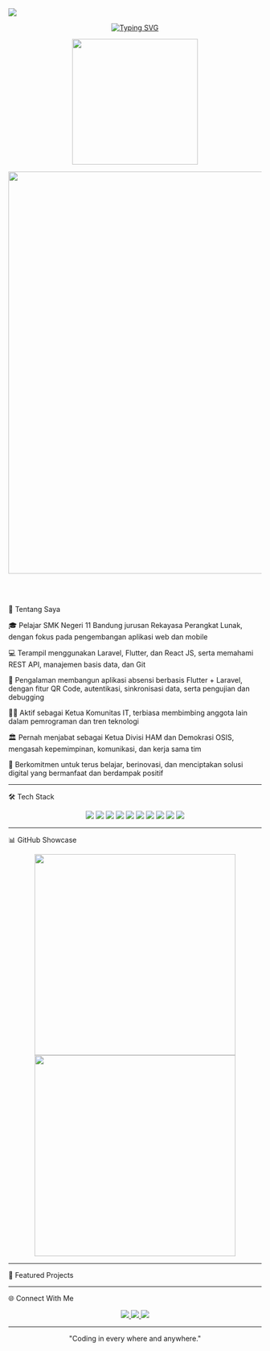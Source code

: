 <!-- Banner dengan efek wave -->
<img src="https://capsule-render.vercel.app/api?type=waving&color=00C4FF&height=200&section=header&text=Welcome+to+Andra's+Profile!&fontSize=35&fontColor=ffffff&fontAlignY=40"/>

<!-- Typing Effect -->
<p align="center">
  <a href="https://github.com/andaa92">
    <img src="https://readme-typing-svg.demolab.com?font=Fira+Code&weight=500&size=28&pause=1000&color=00C4FF&center=true&vCenter=true&width=650&lines=Hi%2C+I'm+Andra;IT+Student+from+Bandung;Aspiring+Software+Developer;Flutter+%26+Laravel+Enthusiast;Lifelong+Learner+%F0%9F%8C%9F" alt="Typing SVG" />
  </a>
</p>

<!-- GIF Kucing Hitam Ngoding -->
<p align="center">
  <img src="https://media.giphy.com/media/kZWg3u1aR7lTn0Lx5O/giphy.gif" width="250"/>
</p>

<!-- Divider elegan -->
<p align="center">
  <img src="https://raw.githubusercontent.com/andaa92/andaa92/main/assets/divider.gif" width="800"/>
</p>


<br><br>


🌟 Tentang Saya

🎓 Pelajar SMK Negeri 11 Bandung jurusan Rekayasa Perangkat Lunak, dengan fokus pada pengembangan aplikasi web dan mobile

💻 Terampil menggunakan Laravel, Flutter, dan React JS, serta memahami REST API, manajemen basis data, dan Git

📱 Pengalaman membangun aplikasi absensi berbasis Flutter + Laravel, dengan fitur QR Code, autentikasi, sinkronisasi data, serta pengujian dan debugging

👨‍💻 Aktif sebagai Ketua Komunitas IT, terbiasa membimbing anggota lain dalam pemrograman dan tren teknologi

🏛️ Pernah menjabat sebagai Ketua Divisi HAM dan Demokrasi OSIS, mengasah kepemimpinan, komunikasi, dan kerja sama tim

🚀 Berkomitmen untuk terus belajar, berinovasi, dan menciptakan solusi digital yang bermanfaat dan berdampak positif

---


🛠️ Tech Stack  
<p align="center">
  <img src="https://img.shields.io/badge/PHP-777BB4?style=for-the-badge&logo=php&logoColor=white"/>
  <img src="https://img.shields.io/badge/Laravel-FF2D20?style=for-the-badge&logo=laravel&logoColor=white"/>
  <img src="https://img.shields.io/badge/Flutter-02569B?style=for-the-badge&logo=flutter&logoColor=white"/>
  <img src="https://img.shields.io/badge/Dart-0175C2?style=for-the-badge&logo=dart&logoColor=white"/>
  <img src="https://img.shields.io/badge/JavaScript-F7DF1E?style=for-the-badge&logo=javascript&logoColor=black"/>
  <img src="https://img.shields.io/badge/Python-3776AB?style=for-the-badge&logo=python&logoColor=white"/>
  <img src="https://img.shields.io/badge/Kotlin-7F52FF?style=for-the-badge&logo=kotlin&logoColor=white"/>
  <img src="https://img.shields.io/badge/MySQL-4479A1?style=for-the-badge&logo=mysql&logoColor=white"/>
  <img src="https://img.shields.io/badge/PostgreSQL-4169E1?style=for-the-badge&logo=postgresql&logoColor=white"/>
  <img src="https://img.shields.io/badge/Git-F05032?style=for-the-badge&logo=git&logoColor=white"/>
</p>


---

📊 GitHub Showcase   
<p align="center">
  <img src="https://github.com/andaa92/andaa92/blob/main/assets/github-stats.png" width="400"/>
  <img src="https://github.com/andaa92/andaa92/blob/main/assets/top-langs.png" width="400"/>
</p>


---


🚀 Featured Projects  


---

🌐 Connect With Me  
<p align="center">
  <a href="https://linkedin.com/in/muhammad-andra-331050323">
    <img src="https://img.shields.io/badge/LinkedIn-blue?style=for-the-badge&logo=linkedin&logoColor=white"/>
  </a>
  <a href="https://github.com/andaa92">
    <img src="https://img.shields.io/badge/GitHub-black?style=for-the-badge&logo=github&logoColor=white"/>
  </a>
  <a href="https://your-portfolio.com">
    <img src="https://img.shields.io/badge/Portfolio-242424?style=for-the-badge&logo=firefox&logoColor=white"/>
  </a>
</p>

---

<p align="center">
   "Coding in every where and anywhere." 
</p>
